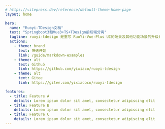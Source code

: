 ```yaml
---
# https://vitepress.dev/reference/default-theme-home-page
layout: home

hero:
  name: "Ruoyi-TDesign文档"
  text: "Springboot3和Vue3+TS+TDesign前后端分离"
  tagline: ruoyi-tdesign 是重写 RuoYi-Vue-Plus UI的场景及其他功能场景的升级(不兼容原框架)。
  actions:
    - theme: brand
      text: 快速开始
      link: /guide/markdown-examples
    - theme: alt
      text: Github
      link: https://github.com/yixiaco/ruoyi-tdesign
    - theme: alt
      text: Gitee
      link: https://gitee.com/yixiacoco/ruoyi-tdesign

features:
  - title: Feature A
    details: Lorem ipsum dolor sit amet, consectetur adipiscing elit
  - title: Feature B
    details: Lorem ipsum dolor sit amet, consectetur adipiscing elit
  - title: Feature C
    details: Lorem ipsum dolor sit amet, consectetur adipiscing elit
---
```

<style>
:root {
  --vp-home-hero-name-color: transparent;
  --vp-home-hero-name-background: -webkit-linear-gradient(120deg, #bd34fe 30%, #41d1ff);

  --vp-home-hero-image-background-image: linear-gradient(-45deg, #bd34fe 50%, #47caff 50%);
  --vp-home-hero-image-filter: blur(44px);
}

@media (min-width: 640px) {
  :root {
    --vp-home-hero-image-filter: blur(56px);
  }
}

@media (min-width: 960px) {
  :root {
    --vp-home-hero-image-filter: blur(68px);
  }
}
</style>
